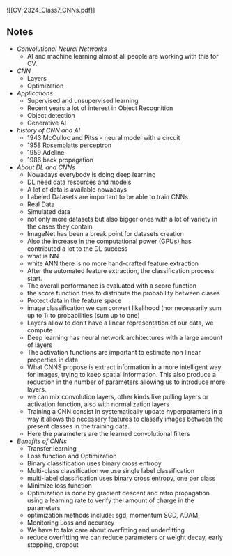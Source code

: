 ![[CV-2324_Class7_CNNs.pdf]]

## Notes

* *Convolutional Neural Networks*
	* AI and machine learning almost all people are working with this for CV. 
* *CNN*
	* Layers 
	* Optimization
* *Applications*
	* Supervised and unsupervised learning 
	* Recent years a lot of interest in Object Recognition
	* Object detection
	* Generative AI
* *history of CNN and AI*
	* 1943 McCulloc and Pitss - neural model with a circuit
	* 1958 Rosemblatts perceptron
	* 1959 Adeline 
	* 1986 back propagation
* *About DL and CNNs*
	* Nowadays everybody is doing deep learning
	* DL need data resources and models
	* A lot of data is available nowadays
	* Labeled Datasets are important to be able to train CNNs 
	* Real Data 
	* Simulated data
	* not only more datasets but also bigger ones with a lot of variety in the cases they contain 
	* ImageNet has been a break point for datasets creation 
	* Also the increase in the computational power (GPUs) has contributed a lot to the DL success
	* what is NN
	* white ANN there is no more hand-crafted feature extraction
	* After the automated feature extraction, the classification process start. 
	* The overall performance is evaluated with a score function 
	* the score function tries to distribute the probability between clases 
	* Protect data in the feature space 
	* image classification we can convert likelihood (nor necessarily sum up to 1) to probabilities (sum up to one)
	* Layers allow to don’t have a linear representation of our data, we compute 
	* Deep learning has neural network architectures with a large amount of layers
	* The activation functions are important to estimate non linear properties in data 
	* What CNNS propose is extract information in a more intelligent way for images, trying to keep spatial information. This also produce a reduction in the number of parameters allowing us to introduce more layers.
	* we can mix convolution layers, other kinds like pulling layers or activation function, also with normalization layers 
	* Training a CNN consist in systematically update hyperparamers in a way it allows the necessary features to classify images between the present classes in the training data. 
	* Here the parameters are the learned convolutional filters 
* *Benefits of CNNs*
	* Transfer learning
	* Loss function and Optimization
	* Binary classification uses binary cross entropy
	* Multi-class  classification we use single label classification
	* multi-label classification uses binary cross entropy, one per class
	* Minimize loss function
	* Optimization is done by gradient descent and retro propagation using a learning rate to verify thel amount of charge in the parameters
	* optimization methods include: sgd, momentum SGD, ADAM, 
	* Monitoring Loss and accuracy
	* We have to take care about overfitting and underfitting
	* reduce overfitting we can reduce parameters or weight decay, early stopping, dropout